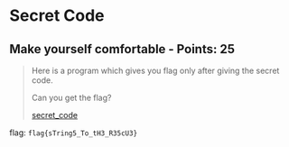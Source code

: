 # Secret Code

## Make yourself comfortable - Points: 25

> Here is a program which gives you flag only after giving the secret code. <br>
>
> Can you get the flag? 
>
> [secret_code](secret_code)
>

flag: `flag{sTring5_To_tH3_R35cU3}`